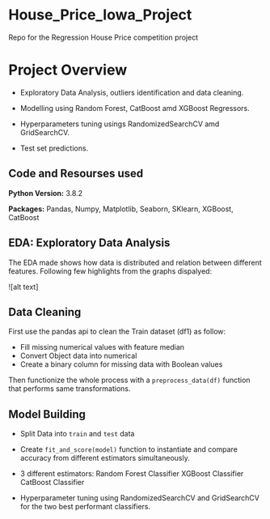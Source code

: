 # House_Price_Iowa_Project
Repo for the Regression House Price competition project

# Project Overview

* Exploratory Data Analysis, outliers identification and data cleaning.

* Modelling using Random Forest, CatBoost amd XGBoost Regressors.

* Hyperparameters tuning usings RandomizedSearchCV amd  GridSearchCV.

* Test set predictions.

## Code and Resourses used

**Python Version:** 3.8.2

**Packages:** Pandas, Numpy, Matplotlib, Seaborn, SKlearn, XGBoost, CatBoost

## EDA: Exploratory Data Analysis
The EDA made shows how data is distributed and relation between different features. Following few highlights from the graphs dispalyed:

![alt text]



## Data Cleaning
First use the pandas api to clean the Train dataset (df1) as follow:

* Fill missing numerical values with feature median
* Convert Object data into numerical
* Create a binary column for missing data with Boolean values

Then functionize the whole process with a `preprocess_data(df)` function that performs same transformations.

## Model Building 

* Split Data into `train` and `test` data

* Create `fit_and_score(model)` function to instantiate and compare accuracy from different estimators simultaneously.

* 3 different estimators:
Random Forest Classifier
XGBoost Classifier
CatBoost Classifier

* Hyperparameter tuning using RandomizedSearchCV and GridSearchCV for the two best performant classifiers.
